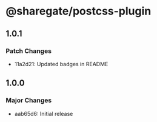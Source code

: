# @sharegate/postcss-plugin

## 1.0.1

### Patch Changes

- 11a2d21: Updated badges in README

## 1.0.0

### Major Changes

- aab65d6: Initial release
